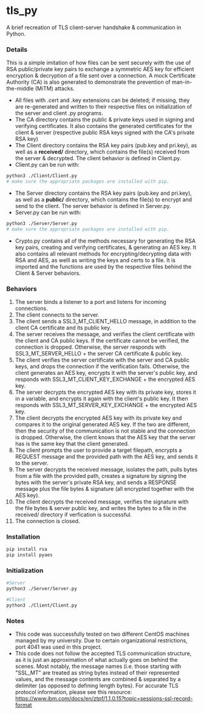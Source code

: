 # tls_py
A brief recreation of TLS client-server handshake &amp; communication in Python.

### Details
This is a simple imitation of how files can be sent securely with the use of RSA public/private key pairs to exchange a symmetric AES key for efficient encryption &amp; decryption of a file sent over a connection. 
A mock Certificate Authority (CA) is also generated to demonstrate the prevention of man-in-the-middle (MiTM) attacks.
- All files with .cert and .key extensions can be deleted; if missing, they are re-generated and written to their respective files on initialization of the server and client .py programs. 
- The CA directory contains the public & private keys used in signing and verifying certificates. It also contains the generated certificates for the client & server (respective public RSA keys signed with the CA's private RSA key)
- The Client directory contains the RSA key pairs (pub.key and pri.key), as well as a **received/** directory, which contains the file(s) received from the server & decrypted. The client behavior is defined in Client.py.
 - Client.py can be run with:
 ```sh 
 python3 ./Client/Client.py
 # make sure the appropriate packages are installed with pip.
 ```
- The Server directory contains the RSA key pairs (pub.key and pri.key), as well as a **public/** directory, which contains the file(s) to encrypt and send to the client. The server behavior is defined in Server.py.
 - Server.py can be run with:
 ```sh 
 python3 ./Server/Server.py
 # make sure the appropriate packages are installed with pip.
 ```
- Crypto.py contains all of the methods necessary for generating the RSA key pairs, creating and verifying certificates, &amp; generating an AES key. It also contains all relevant methods for encrypting/decrypting data with RSA and AES, as welll as writing the keys and certs to a file. It is imported and the functions are used by the respective files behind the Client & Server behaviors.

### Behaviors
1. The server binds a listener to a port and listens for incoming connections.
2. The client connects to the server.
3. The client sends a SSL3_MT_CLIENT_HELLO message, in addition to the client CA certificate and its public key.
4. The server receives the message, and verifies the client certificate with the client and CA public keys. If the certificate cannot be verified, the connection is dropped. Otherwise, the server responds with SSL3_MT_SERVER_HELLO + the server CA certificate & public key.
5. The client verifies the server certificate with the server and CA public keys, and drops the connection if the verification fails. Otherwise, the client generates an AES key, encrypts it with the server's public key, and responds with SSL3_MT_CLIENT_KEY_EXCHANGE + the encrypted AES key.
6. The server decrypts the encrypted AES key with its private key, stores it in a variable, and encrypts it again with the client's public key. It then responds with SSL3_MT_SERVER_KEY_EXCHANGE + the encrypted AES key.
7. The client decrypts the encrypted AES key with its private key and compares it to the original generated AES key. If the two are different, then the security of the communication is not stable and the connection is dropped. Otherwise, the client knows that the AES key that the server has is the same key that the client generated. 
8. The client prompts the user to provide a target filepath, encrypts a REQUEST message and the provided path with the AES key, and sends it to the server.
9. The server decrypts the received message, isolates the path, pulls bytes from a file with the provided path, creates a signature by signing the bytes with the server's private RSA key, and sends a RESPONSE message plus the file bytes &amp; signature (all encrypted together with the AES key). 
10. The client decrypts the received message, verifies the signature with the file bytes & server public key, and writes the bytes to a file in the received/ directory if verfication is successful.
11. The connection is closed.


### Installation
```sh
pip install rsa
pip install pyaes
```

### Initialization
```sh
#Server
python3 ./Server/Server.py

#Client
python3 ./Client/Client.py
```

### Notes
- This code was successfully tested on two different CentOS machines managed by my university. Due to certain organizational restrictions, port 4041 was used in this project. 
- This code does not follow the accepted TLS communication structure, as it is just an approximation of what actually goes on behind the scenes. Most notably, the message names (i.e. those starting with "SSL_MT" are treated as string bytes instead of their represented values, and the message contents are combined & separated by a delimiter (as opposed to defining length bytes). For accurate TLS protocol information, please see this resource: https://www.ibm.com/docs/en/ztpf/1.1.0.15?topic=sessions-ssl-record-format
